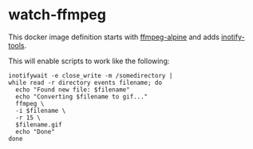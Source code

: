# watch-ffmpeg

This docker image definition starts with [ffmpeg-alpine](https://hub.docker.com/r/jrottenberg/ffmpeg) and adds [inotify-tools](https://pkgs.alpinelinux.org/package/edge/main/x86/inotify-tools).

This will enable scripts to work like the following:

```shell
inotifywait -e close_write -m /somedirectory |                                                                                                                                      
while read -r directory events filename; do
  echo "Found new file: $filename"
  echo "Converting $filename to gif..."
  ffmpeg \
  -i $filename \
  -r 15 \
  $filename.gif
  echo "Done"
done
```

